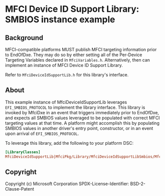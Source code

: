 # MFCI Device ID Support Library: SMBIOS instance example

## Background

MFCI-compatible platforms MUST publish MFCI targeting information prior to EndOfDxe. They may do so by either setting
all of the Per-Device Targeting Variables declared in `MfciVariables.h`.  Alternatively, then can implement an instance
of MFCI Device ID Support Library.

Refer to ```MfciDeviceIdSupportLib.h``` for this library's interface.

## About

This example instance of MfciDeviceIdSupportLib leverages ```EFI_SMBIOS_PROTOCOL``` to implement the library interface.
This library is invoked by MfciDxe in an event that triggers immediately prior to EndOfDxe, and expects all SMBIOS
values leveraged to be populated with correct MFCI targeting values at that time.  A platform might accomplish this
by populating SMBIOS values in another driver's entry point, constructor, or in an event upon arrival of
```EFI_SMBIOS_PROTOCOL```.

To leverage this library, add the following to your platform DSC:

```ini
[LibraryClasses]
MfciDeviceIdSupportLib|MfciPkg/Library/MfciDeviceIdSupportLibSmbios/MfciDeviceIdSupportLibSmbios.inf
```

## Copyright

Copyright (c) Microsoft Corporation
SPDX-License-Identifier: BSD-2-Clause-Patent
